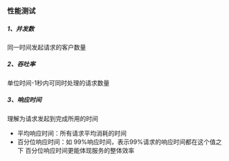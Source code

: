 ### 性能测试
##### 1、并发数
同一时间发起请求的客户数量
##### 2、吞吐率
单位时间-1秒内可同时处理的请求数量
##### 3、响应时间
理解为请求发起到完成所用的时间
- 平均响应时间：所有请求平均消耗的时间
- 百分位响应时间：如 99%响应时间，表示99%请求的响应时间都在这个值之下
百分位响应时间更能体现服务的整体效率